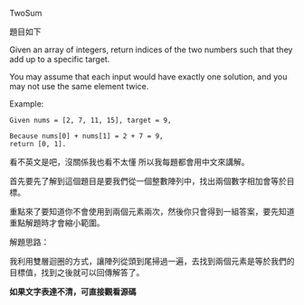 TwoSum

題目如下

Given an array of integers, return indices of the two numbers such that they add up to a specific target.

You may assume that each input would have exactly one solution, and you may not use the same element twice.

Example:

```
Given nums = [2, 7, 11, 15], target = 9,

Because nums[0] + nums[1] = 2 + 7 = 9,
return [0, 1].
```

看不英文是吧，沒關係我也看不太懂 所以我每題都會用中文來講解。

首先要先了解到這個題目是要我們從一個整數陣列中，找出兩個數字相加會等於目標。

重點來了要知道你不會使用到兩個元素兩次，然後你只會得到一組答案，要先知道重點解題時才會縮小範圍。

解題思路：

我利用雙層迴圈的方式，讓陣列從頭到尾掃過一遍，去找到兩個元素是等於我們的目標值，找到之後就可以回傳解答了。

**如果文字表達不清，可直接觀看源碼**